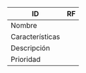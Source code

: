 | ID              | RF  |
| --------------- | --- |
| Nombre          |     |
| Características |     |
| Descripción     |     |
| Prioridad       |     |

